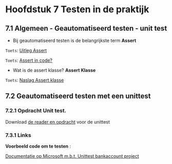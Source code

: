 # Hoofdstuk 7 Testen in de praktijk

## 7.1 Algemeen - Geautomatiseerd testen - unit test

- Bij geautomatiseerd testen is de belangrijkste term __Assert__

``Toets``: <a href="https://elo.kw1c.nl/CMS/Studie/811%20ICT-Academie/811%20VakkenInhoud/%5BB.06%20BEH%5D%20Onderhoud%20en%20beheer/Productie/04.%20Aanvullend/124398_02_02_BC30_Assertions.mp4" target="_new">Uitleg Assert</a>

``Toets``: <a href="https://elo.kw1c.nl/CMS/Studie/811%20ICT-Academie/811%20VakkenInhoud/%5BB.06%20BEH%5D%20Onderhoud%20en%20beheer/Productie/04.%20Aanvullend/124398_02_03_BC30_AssertCode.mp4" target="_new">Assert in code?</a>


- Wat is de assert klasse?
__Assert Klasse__

``Toets``: <a href="https://msdn.microsoft.com/en-us/library/microsoft.visualstudio.testtools.unittesting.assert.aspx" target="_blank">Naslag Assert klasse</a>


## 7.2 Geautomatiseerd testen met een unittest


### 7.2.1 Opdracht Unit test. 

Download <a href="https://elo.kw1c.nl/CMS/Studie/811%20ICT-Academie/811%20VakkenInhoud/%5BB.06%20BEH%5D%20Onderhoud%20en%20beheer/Productie/02.%20Opdrachten/Reader%20en%20Opdracht%20UnitTests.pdf" target="_new">de reader en opdracht</a> voor de unittest

### 7.3.1 Links

__Voorbeeld code om te testen__ :

  <a href="https://docs.microsoft.com/nl-nl/visualstudio/test/sample-project-for-creating-unit-tests" target="_blank">Documentatie op Microsoft m.b.t. Unittest bankaccount project</a>

